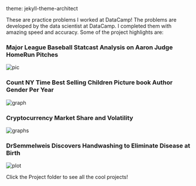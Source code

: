 
theme: jekyll-theme-architect

These are practice problems I worked at DataCamp! The problems are developed by the data scientist at DataCamp. I completed them with amazing speed and accuracy.
Some of the project highlights are:

### Major League Baseball Statcast Analysis on Aaron Judge HomeRun Pitches 

![pic](https://user-images.githubusercontent.com/44904887/56397799-f87e6380-6202-11e9-9e88-3b976acb9e84.png)

### Count NY Time Best Selling Children Picture book Author Gender Per Year

![graph](https://user-images.githubusercontent.com/44904887/56402796-08567180-621c-11e9-9418-4165d96a528f.png)

### Cryptocurrency Market Share and Volatility

![graphs](https://user-images.githubusercontent.com/44904887/56403508-e3afc900-621e-11e9-92ca-cc7523873393.png)

### DrSemmelweis Discovers Handwashing to Eliminate Disease at Birth

![plot](https://user-images.githubusercontent.com/44904887/56403636-82d4c080-621f-11e9-88a5-571d74690c7e.png)

Click the Project folder to see all the cool projects!
